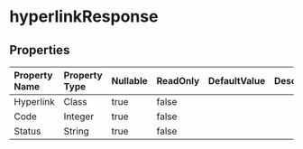 # **hyperlinkResponse**

 

## **Properties**

| Property Name | Property Type | Nullable |  ReadOnly | DefaultValue | Description | 
| :- | :- | :- |:- |  :- | :- |
|Hyperlink|Class|true|false |  ||
|Code|Integer|true|false |  ||
|Status|String|true|false |  ||

